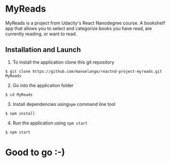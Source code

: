 # MyReads

MyReads is a project from Udacity's React Nanodegree course. A bookshelf app that allows you to select and categorize books you have read, are currently reading, or want to read.

## Installation and Launch

1. To install the application clone this git repository

```
$ git clone https://github.com/manoelango/reactnd-project-myreads.git MyReads
```

2. Go into the application folder

```
$ cd MyReads
```

3. Install dependencies using`npm` command line tool

```
$ npm install
```

4. Run the application using `npm start`

```
$ npm start
```

# Good to go  :-)
